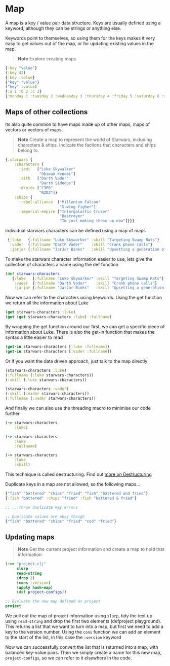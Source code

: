 # Map

A map is a key / value pair data structure.  Keys are usually defined using a keyword, although they can be strings or anything else.

Keywords point to themselves, so using them for the keys makes it very easy to get values out of the map, or for updating existing values in the map. 

> **Note** Explore creating maps 

```clojure 
{:key "value"}
(:key 42)
{:key :value}
{"key" "value"}
("key" :value)
{:a 1 :b 2 :c 3}
{:monday 1 :tuesday 2 :wednesday 3 :thursday 4 :friday 5 :saturday 6 :sunday 7}
```

## Maps of other collections 

Its also quite common to have maps made up of other maps, maps of vectors or vectors of maps.

> **Note** Create a map to represent the world of Starwars, including characters & ships.  Indicate the factions that characters and ships belong to.

```clojure
{:starwars {
    :characters {
      :jedi   ["Luke Skywalker"
               "Obiwan Kenobi"]
      :sith   ["Darth Vader"
               "Darth Sideous"]
      :droids ["C3P0"
               "R2D2"]}
    :ships {
      :rebel-alliance  ["Millenium Falcon"
                        "X-wing figher"]
      :imperial-empire ["Intergalactic Cruser"
                        "Destroyer"
                        "Im just making these up now"]}}}
```


Individual starwars characters can be defined using a map of maps

```clojure
 {:luke   {:fullname "Luke Skywarker" :skill "Targeting Swamp Rats"}
  :vader  {:fullname "Darth Vader"    :skill "Crank phone calls"}
  :jarjar {:fullname "JarJar Binks"   :skill "Upsetting a generation of fans"}}
```

To make the starwars character information easier to use, lets give the collection of characters a name using the def function

```clojure
(def starwars-characters
   {:luke   {:fullname "Luke Skywarker" :skill "Targeting Swamp Rats"}
    :vader  {:fullname "Darth Vader"    :skill "Crank phone calls"}
    :jarjar {:fullname "JarJar Binks"   :skill "Upsetting a generation of fans"}})
```

Now we can refer to the characters using keywords.  Using the get function we return all the information about Luke

```clojure
(get starwars-characters :luke)
(get (get starwars-characters :luke) :fullname)
```

By wrapping the get function around our first, we can get a specific piece of information about Luke.  There is also the get-in function that makes the syntax a little easier to read

```clojure
(get-in starwars-characters [:luke :fullname])
(get-in starwars-characters [:vader :fullname])
```

Or if you want the data driven approach, just talk to the map directly

```clojure
(starwars-characters :luke)
(:fullname (:luke starwars-characters))
(:skill (:luke starwars-characters))

(starwars-characters :vader)
(:skill (:vader starwars-characters))
(:fullname (:vader starwars-characters))
```

And finally we can also use the threading macro to minimise our code further

```clojure
(-> starwars-characters
    :luke)

(-> starwars-characters
    :luke
    :fullname)

(-> starwars-characters
    :luke
    :skill)
```

This technique is called destructuring.  Find out [more on Destructuring](https://gist.github.com/john2x/e1dca953548bfdfb9844)


Duplicate keys in a map are not allowed, so the following maps...

```clojure
{"fish" "battered" "chips" "fried" "fish" "battered and fried"}
{:fish "battered" :chips "fried" :fish "battered & fried"}

;; ...throw duplicate key errors

;; Duplicate values are okay though
{"fish" "battered" "chips" "fried" "cod" "fried"}
```

## Updating maps 

> **Note**  Get the current project information and create a map to hold that information

```clojure
(->> "project.clj"
     slurp
     read-string
     (drop 2)
     (cons :version)
     (apply hash-map)
     (def project-configs))

;; Evaluate the new map defined as project
project
```

  We pull out the map of project information using `slurp`, tidy the text up using `read-string` and drop the first two elements (defproject playground).  This returns a list that we want to turn into a map, but first we need to add a key to the version number.  Using the `cons` function we can add an element to the start of the list, in this case the `:version` keyword

  Now we can successfully convert the list that is returned into a map, with balanced key-value pairs.  Then we simply create a name for this new map, `project-configs`, so we can refer to it elsewhere in the code.

